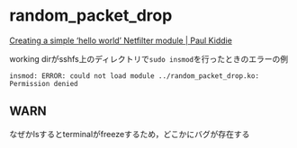 # random_packet_drop

[Creating a simple ‘hello world’ Netfilter module \| Paul Kiddie]( https://www.paulkiddie.com/2009/10/creating-a-simple-hello-world-netfilter-module/ )

working dirがsshfs上のディレクトリで`sudo insmod`を行ったときのエラーの例
```
insmod: ERROR: could not load module ../random_packet_drop.ko: Permission denied
```

## WARN
なぜかlsするとterminalがfreezeするため，どこかにバグが存在する

